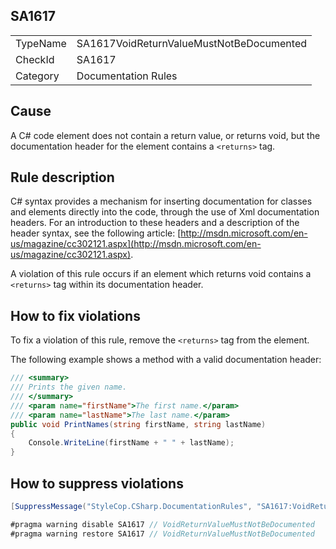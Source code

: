 ﻿## SA1617

<table>
<tr>
  <td>TypeName</td>
  <td>SA1617VoidReturnValueMustNotBeDocumented</td>
</tr>
<tr>
  <td>CheckId</td>
  <td>SA1617</td>
</tr>
<tr>
  <td>Category</td>
  <td>Documentation Rules</td>
</tr>
</table>

## Cause

A C# code element does not contain a return value, or returns void, but the documentation header for the element contains a `<returns>` tag.

## Rule description

C# syntax provides a mechanism for inserting documentation for classes and elements directly into the code, through the use of Xml documentation headers. For an introduction to these headers and a description of the header syntax, see the following article: [http://msdn.microsoft.com/en-us/magazine/cc302121.aspx](http://msdn.microsoft.com/en-us/magazine/cc302121.aspx).

A violation of this rule occurs if an element which returns void contains a `<returns>` tag within its documentation header.

## How to fix violations

To fix a violation of this rule, remove the `<returns>` tag from the element.

The following example shows a method with a valid documentation header:

```csharp
/// <summary>
/// Prints the given name.
/// </summary>
/// <param name="firstName">The first name.</param>
/// <param name="lastName">The last name.</param>
public void PrintNames(string firstName, string lastName)
{
    Console.WriteLine(firstName + " " + lastName);
}
```

## How to suppress violations

```csharp
[SuppressMessage("StyleCop.CSharp.DocumentationRules", "SA1617:VoidReturnValueMustNotBeDocumented", Justification = "Reviewed.")]
```

```csharp
#pragma warning disable SA1617 // VoidReturnValueMustNotBeDocumented
#pragma warning restore SA1617 // VoidReturnValueMustNotBeDocumented
```
